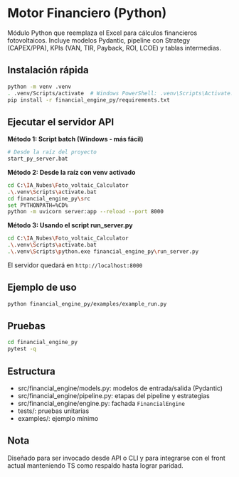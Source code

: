 # Motor Financiero (Python)

Módulo Python que reemplaza el Excel para cálculos financieros fotovoltaicos. Incluye modelos Pydantic, pipeline con Strategy (CAPEX/PPA), KPIs (VAN, TIR, Payback, ROI, LCOE) y tablas intermedias.

## Instalación rápida

```bash
python -m venv .venv
. .venv/Scripts/activate  # Windows PowerShell: .venv\Scripts\Activate.ps1
pip install -r financial_engine_py/requirements.txt
```

## Ejecutar el servidor API

**Método 1: Script batch (Windows - más fácil)**
```bash
# Desde la raíz del proyecto
start_py_server.bat
```

**Método 2: Desde la raíz con venv activado**
```bash
cd C:\IA_Nubes\Foto_voltaic_Calculator
.\.venv\Scripts\activate.bat
cd financial_engine_py\src
set PYTHONPATH=%CD%
python -m uvicorn server:app --reload --port 8000
```

**Método 3: Usando el script run_server.py**
```bash
cd C:\IA_Nubes\Foto_voltaic_Calculator
.\.venv\Scripts\activate.bat
.\.venv\Scripts\python.exe financial_engine_py\run_server.py
```

El servidor quedará en `http://localhost:8000`

## Ejemplo de uso

```bash
python financial_engine_py/examples/example_run.py
```

## Pruebas

```bash
cd financial_engine_py
pytest -q
```

## Estructura
- src/financial_engine/models.py: modelos de entrada/salida (Pydantic)
- src/financial_engine/pipeline.py: etapas del pipeline y estrategias
- src/financial_engine/engine.py: fachada `FinancialEngine`
- tests/: pruebas unitarias
- examples/: ejemplo mínimo

## Nota
Diseñado para ser invocado desde API o CLI y para integrarse con el front actual manteniendo TS como respaldo hasta lograr paridad.

